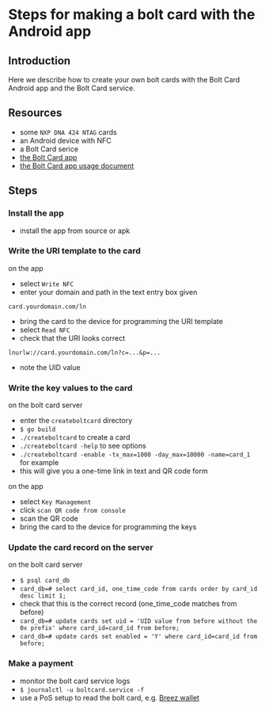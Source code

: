 # Steps for making a bolt card with the Android app

## Introduction

Here we describe how to create your own bolt cards with the Bolt Card Android app and the Bolt Card service.

## Resources
 
- some `NXP DNA 424 NTAG` cards
- an Android device with NFC
- a Bolt Card serice
- [the Bolt Card app](https://github.com/boltcard/bolt-nfc-android-app)
- [the Bolt Card app usage document](https://github.com/boltcard/bolt-nfc-android-app#usage)

## Steps

### Install the app

- install the app from source or apk

### Write the URI template to the card
on the app
- select `Write NFC` 
- enter your domain and path in the text entry box given
```
card.yourdomain.com/ln
```
- bring the card to the device for programming the URI template
- select `Read NFC`
- check that the URI looks correct
```
lnurlw://card.yourdomain.com/ln?c=...&p=...
```
- note the UID value

### Write the key values to the card
on the bolt card server
- enter the `createboltcard` directory
- `$ go build`
- `./createboltcard` to create a card
- `./createboltcard -help` to see options
- `./createboltcard -enable -tx_max=1000 -day_max=10000 -name=card_1` for example
- this will give you a one-time link in text and QR code form

on the app
- select `Key Management`
- click `scan QR code from console`
- scan the QR code
- bring the card to the device for programming the keys

### Update the card record on the server
on the bolt card server
- `$ psql card_db`
- `card_db=# select card_id, one_time_code from cards order by card_id desc limit 1;`
- check that this is the correct record (one_time_code matches from before)
- `card_db=# update cards set uid = 'UID value from before without the 0x prefix' where card_id=card_id from before;`
- `card_db=# update cards set enabled = 'Y' where card_id=card_id from before;`

### Make a payment
- monitor the bolt card service logs
- `$ journalctl -u boltcard.service -f`
- use a PoS setup to read the bolt card, e.g. [Breez wallet](https://breez.technology/)

